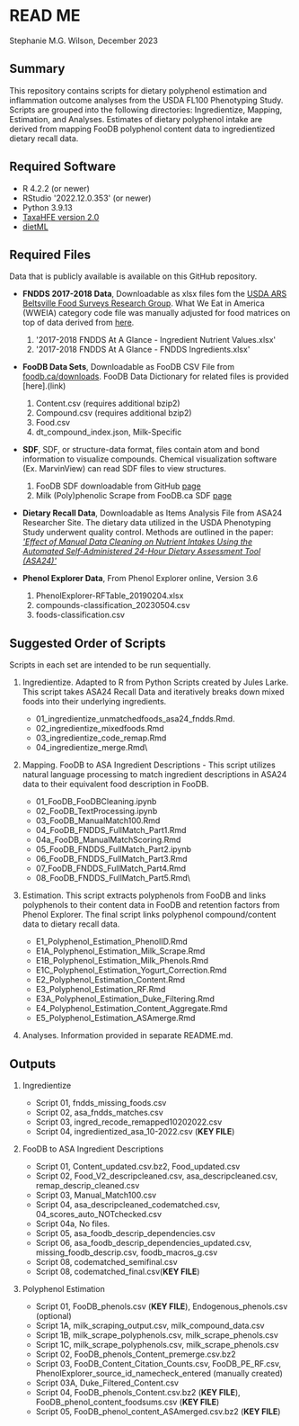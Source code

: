 # READ ME

Stephanie M.G. Wilson, December 2023

## Summary

This repository contains scripts for dietary polyphenol estimation and inflammation outcome analyses from the USDA FL100 Phenotyping Study. Scripts are grouped into the following directories: Ingredientize, Mapping, Estimation, and Analyses. Estimates of dietary polyphenol intake are derived from mapping FooDB polyphenol content data to ingredientized dietary recall data.

## Required Software

-   R 4.2.2 (or newer)
-   RStudio '2022.12.0.353' (or newer)
-   Python 3.9.13
-   [TaxaHFE version 2.0](https://github.com/aoliver44/taxaHFE)
-   [dietML](https://github.com/aoliver44/nutrition_tools)

## Required Files

Data that is publicly available is available on this GitHub repository.

-   **FNDDS 2017-2018 Data**, Downloadable as xlsx files fom the [USDA ARS Beltsville Food Surveys Research Group](https://www.ars.usda.gov/northeast-area/beltsville-md-bhnrc/beltsville-human-nutrition-research-center/food-surveys-research-group/docs/fndds-download-databases/). What We Eat in America (WWEIA) category code file was manually adjusted for food matrices on top of data derived from [here](https://www.ars.usda.gov/ARSUserFiles/80400530/pdf/1718/Food_categories_2017-2018.pdf).

    1)  '2017-2018 FNDDS At A Glance - Ingredient Nutrient Values.xlsx'
    2)  '2017-2018 FNDDS At A Glance - FNDDS Ingredients.xlsx'
    
-   **FooDB Data Sets**, Downloadable as FooDB CSV File from [foodb.ca/downloads](https://foodb.ca/downloads). FooDB Data Dictionary for related files is provided [here].(link)

    1)  Content.csv (requires additional bzip2)
    2)  Compound.csv (requires additional bzip2)
    3)  Food.csv
    4)  dt_compound_index.json\, Milk-Specific
    
-   **SDF**, SDF, or structure-data format, files contain atom and bond information to visualize compounds. Chemical visualization software (Ex. MarvinView) can read SDF files to view structures.

    1) FooDB SDF downloadable from GitHub [page](https://github.com/SWi1/Polyphenol_Quantification_FooDB/blob/main/FooDB/FooDB2_polyphenols_ID.sdf)
    2) Milk (Poly)phenolic Scrape from FooDB.ca SDF [page](https://github.com/SWi1/FooDB_polyphenol_analysis/blob/Version2/FooDB/milk.sdf)
  
    
-   **Dietary Recall Data**, Downloadable as Items Analysis File from ASA24 Researcher Site. The dietary data utilized in the USDA Phenotyping Study underwent quality control. Methods are outlined in the paper: [*'Effect of Manual Data Cleaning on Nutrient Intakes Using the Automated Self-Administered 24-Hour Dietary Assessment Tool (ASA24)'*](https://doi.org/10.1093/cdn/nzab005)

-   **Phenol Explorer Data**, From Phenol Explorer online, Version 3.6
    
    1)  PhenolExplorer-RFTable_20190204.xlsx
    2)  compounds-classification_20230504.csv
    3)  foods-classification.csv

## Suggested Order of Scripts

Scripts in each set are intended to be run sequentially.

1)  Ingredientize. Adapted to R from Python Scripts created by Jules Larke. This script takes ASA24 Recall Data and iteratively breaks down mixed foods into their underlying ingredients.
    -   01_ingredientize_unmatchedfoods_asa24_fndds.Rmd.
    -   02_ingredientize_mixedfoods.Rmd
    -   03_ingredientize_code_remap.Rmd
    -   04_ingredientize_merge.Rmd\
    
2)  Mapping. FooDB to ASA Ingredient Descriptions - This script utilizes natural language processing to match ingredient descriptions in ASA24 data to their equivalent food description in FooDB.
    -   01_FooDB_FooDBCleaning.ipynb
    -   02_FooDB_TextProcessing.ipynb
    -   03_FooDB_ManualMatch100.Rmd
    -   04_FooDB_FNDDS_FullMatch_Part1.Rmd
    -   04a_FooDB_ManualMatchScoring.Rmd
    -   05_FooDB_FNDDS_FullMatch_Part2.ipynb
    -   06_FooDB_FNDDS_FullMatch_Part3.Rmd
    -   07_FooDB_FNDDS_FullMatch_Part4.Rmd
    -   08_FooDB_FNDDS_FullMatch_Part5.Rmd\

3)  Estimation. This script extracts polyphenols from FooDB and links polyphenols to their content data in FooDB and retention factors from Phenol Explorer. The final script links polyphenol compound/content data to dietary recall data.
    -   E1_Polyphenol_Estimation_PhenolID.Rmd
    -   E1A_Polyphenol_Estimation_Milk_Scrape.Rmd
    -   E1B_Polyphenol_Estimation_Milk_Phenols.Rmd
    -   E1C_Polyphenol_Estimation_Yogurt_Correction.Rmd
    -   E2_Polyphenol_Estimation_Content.Rmd
    -   E3_Polyphenol_Estimation_RF.Rmd
    -   E3A_Polyphenol_Estimation_Duke_Filtering.Rmd
    -   E4_Polyphenol_Estimation_Content_Aggregate.Rmd
    -   E5_Polyphenol_Estimation_ASAmerge.Rmd
    
4) Analyses. Information provided in separate README.md.     

## Outputs

1)  Ingredientize

    -   Script 01, fndds_missing_foods.csv
    -   Script 02, asa_fndds_matches.csv
    -   Script 03, ingred_recode_remapped10202022.csv
    -   Script 04, ingredientized_asa_10-2022.csv (**KEY FILE**)

2)  FooDB to ASA Ingredient Descriptions

    -   Script 01, Content_updated.csv.bz2, Food_updated.csv
    -   Script 02, Food_V2_descripcleaned.csv, asa_descripcleaned.csv, remap_descrip_cleaned.csv
    -   Script 03, Manual_Match100.csv
    -   Script 04, asa_descripcleaned_codematched.csv, 04_scores_auto_NOTchecked.csv 
    -   Script 04a, No files.
    -   Script 05, asa_foodb_descrip_dependencies.csv
    -   Script 06, asa_foodb_descrip_dependencies_updated.csv, missing_foodb_descrip.csv, foodb_macros_g.csv
    -   Script 08, codematched_semifinal.csv
    -   Script 08, codematched_final.csv(**KEY FILE**)

3)  Polyphenol Estimation

    -   Script 01, FooDB_phenols.csv (**KEY FILE**), Endogenous_phenols.csv (optional)
    -   Script 1A,  milk_scraping_output.csv, milk_compound_data.csv
    -   Script 1B, milk_scrape_polyphenols.csv, milk_scrape_phenols.csv
    -   Script 1C,  milk_scrape_polyphenols.csv, milk_scrape_phenols.csv
    -   Script 02, FooDB_phenols_Content_premerge.csv.bz2
    -   Script 03, FooDB_Content_Citation_Counts.csv, FooDB_PE_RF.csv, PhenolExplorer_source_id_namecheck_entered (manually created)
    -   Script 03A, Duke_Filtered_Content.csv
    -   Script 04, FooDB_phenols_Content.csv.bz2 (**KEY FILE**), FooDB_phenol_content_foodsums.csv (**KEY FILE**)
    -   Script 05, FooDB_phenol_content_ASAmerged.csv.bz2 (**KEY FILE**)
